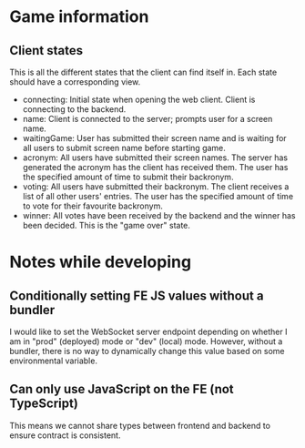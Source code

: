 # Game information

## Client states

This is all the different states that the client can find itself in. Each state should have a corresponding view.

- connecting: Initial state when opening the web client. Client is connecting to the backend.
- name: Client is connected to the server; prompts user for a screen name.
- waitingGame: User has submitted their screen name and is waiting for all users to submit screen name before starting game.
- acronym: All users have submitted their screen names. The server has generated the acronym has the client has received them. The user has the specified amount of time to submit their backronym.
- voting: All users have submitted their backronym. The client receives a list of all other users' entries. The user has the specified amount of time to vote for their favourite backronym.
- winner: All votes have been received by the backend and the winner has been decided. This is the "game over" state.

# Notes while developing

## Conditionally setting FE JS values without a bundler

I would like to set the WebSocket server endpoint depending on whether I am in "prod" (deployed) mode or "dev" (local) mode. However, without a bundler, there is no way to dynamically change this value based on some environmental variable.

## Can only use JavaScript on the FE (not TypeScript)

This means we cannot share types between frontend and backend to ensure contract is consistent.

